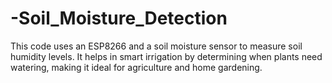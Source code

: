 # -Soil_Moisture_Detection
This code uses an ESP8266 and a soil moisture sensor to measure soil humidity levels. It helps in smart irrigation by determining when plants need watering, making it ideal for agriculture and home gardening.

